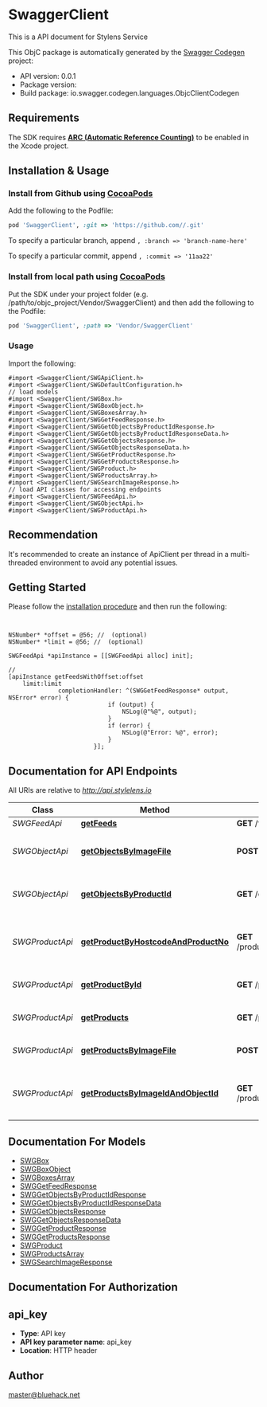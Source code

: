 # SwaggerClient

This is a API document for Stylens Service

This ObjC package is automatically generated by the [Swagger Codegen](https://github.com/swagger-api/swagger-codegen) project:

- API version: 0.0.1
- Package version: 
- Build package: io.swagger.codegen.languages.ObjcClientCodegen

## Requirements

The SDK requires [**ARC (Automatic Reference Counting)**](http://stackoverflow.com/questions/7778356/how-to-enable-disable-automatic-reference-counting) to be enabled in the Xcode project.

## Installation & Usage
### Install from Github using [CocoaPods](https://cocoapods.org/)

Add the following to the Podfile:

```ruby
pod 'SwaggerClient', :git => 'https://github.com//.git'
```

To specify a particular branch, append `, :branch => 'branch-name-here'`

To specify a particular commit, append `, :commit => '11aa22'`

### Install from local path using [CocoaPods](https://cocoapods.org/)

Put the SDK under your project folder (e.g. /path/to/objc_project/Vendor/SwaggerClient) and then add the following to the Podfile:

```ruby
pod 'SwaggerClient', :path => 'Vendor/SwaggerClient'
```

### Usage

Import the following:

```objc
#import <SwaggerClient/SWGApiClient.h>
#import <SwaggerClient/SWGDefaultConfiguration.h>
// load models
#import <SwaggerClient/SWGBox.h>
#import <SwaggerClient/SWGBoxObject.h>
#import <SwaggerClient/SWGBoxesArray.h>
#import <SwaggerClient/SWGGetFeedResponse.h>
#import <SwaggerClient/SWGGetObjectsByProductIdResponse.h>
#import <SwaggerClient/SWGGetObjectsByProductIdResponseData.h>
#import <SwaggerClient/SWGGetObjectsResponse.h>
#import <SwaggerClient/SWGGetObjectsResponseData.h>
#import <SwaggerClient/SWGGetProductResponse.h>
#import <SwaggerClient/SWGGetProductsResponse.h>
#import <SwaggerClient/SWGProduct.h>
#import <SwaggerClient/SWGProductsArray.h>
#import <SwaggerClient/SWGSearchImageResponse.h>
// load API classes for accessing endpoints
#import <SwaggerClient/SWGFeedApi.h>
#import <SwaggerClient/SWGObjectApi.h>
#import <SwaggerClient/SWGProductApi.h>

```

## Recommendation

It's recommended to create an instance of ApiClient per thread in a multi-threaded environment to avoid any potential issues.

## Getting Started

Please follow the [installation procedure](#installation--usage) and then run the following:

```objc


NSNumber* *offset = @56; //  (optional)
NSNumber* *limit = @56; //  (optional)

SWGFeedApi *apiInstance = [[SWGFeedApi alloc] init];

// 
[apiInstance getFeedsWithOffset:offset
    limit:limit
              completionHandler: ^(SWGGetFeedResponse* output, NSError* error) {
                            if (output) {
                                NSLog(@"%@", output);
                            }
                            if (error) {
                                NSLog(@"Error: %@", error);
                            }
                        }];

```

## Documentation for API Endpoints

All URIs are relative to *http://api.stylelens.io*

Class | Method | HTTP request | Description
------------ | ------------- | ------------- | -------------
*SWGFeedApi* | [**getFeeds**](docs/SWGFeedApi.md#getfeeds) | **GET** /feeds | 
*SWGObjectApi* | [**getObjectsByImageFile**](docs/SWGObjectApi.md#getobjectsbyimagefile) | **POST** /objects | Query to search objects and products
*SWGObjectApi* | [**getObjectsByProductId**](docs/SWGObjectApi.md#getobjectsbyproductid) | **GET** /objects/products/{productId} | Query to search multiple objects
*SWGProductApi* | [**getProductByHostcodeAndProductNo**](docs/SWGProductApi.md#getproductbyhostcodeandproductno) | **GET** /products/hosts/{hostCode}/products/{productNo} | Get Product by hostCode and productNo
*SWGProductApi* | [**getProductById**](docs/SWGProductApi.md#getproductbyid) | **GET** /products/{productId} | Find Product by ID
*SWGProductApi* | [**getProducts**](docs/SWGProductApi.md#getproducts) | **GET** /products | Get Products by productId
*SWGProductApi* | [**getProductsByImageFile**](docs/SWGProductApi.md#getproductsbyimagefile) | **POST** /products/images | Query to search products
*SWGProductApi* | [**getProductsByImageIdAndObjectId**](docs/SWGProductApi.md#getproductsbyimageidandobjectid) | **GET** /products/images/{imageId}/objects/{objectId} | Get Products by imageId and objectId


## Documentation For Models

 - [SWGBox](docs/SWGBox.md)
 - [SWGBoxObject](docs/SWGBoxObject.md)
 - [SWGBoxesArray](docs/SWGBoxesArray.md)
 - [SWGGetFeedResponse](docs/SWGGetFeedResponse.md)
 - [SWGGetObjectsByProductIdResponse](docs/SWGGetObjectsByProductIdResponse.md)
 - [SWGGetObjectsByProductIdResponseData](docs/SWGGetObjectsByProductIdResponseData.md)
 - [SWGGetObjectsResponse](docs/SWGGetObjectsResponse.md)
 - [SWGGetObjectsResponseData](docs/SWGGetObjectsResponseData.md)
 - [SWGGetProductResponse](docs/SWGGetProductResponse.md)
 - [SWGGetProductsResponse](docs/SWGGetProductsResponse.md)
 - [SWGProduct](docs/SWGProduct.md)
 - [SWGProductsArray](docs/SWGProductsArray.md)
 - [SWGSearchImageResponse](docs/SWGSearchImageResponse.md)


## Documentation For Authorization


## api_key

- **Type**: API key
- **API key parameter name**: api_key
- **Location**: HTTP header


## Author

master@bluehack.net


